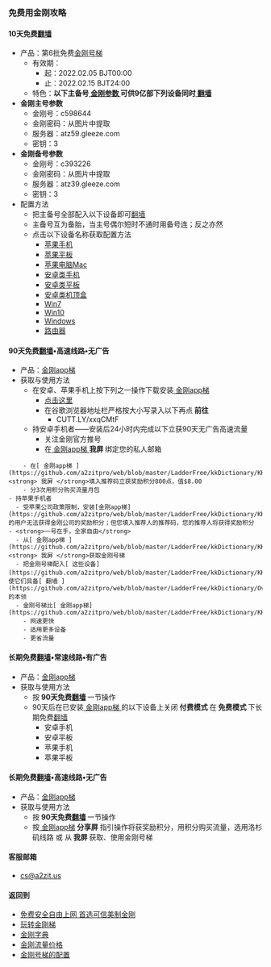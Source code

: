 ### 免费用金刚攻略
#### <strong>10天免费[翻墙](https://github.com/a2zitpro/web/blob/master/LadderFree/kkDictionary/OverTheWall.md)</strong>
- 产品：第6批免费[金刚号梯](https://github.com/a2zitpro/web/blob/master/LadderFree/kkDictionary/KKLadderKKID.md)
  - 有效期：
    - 起：2022.02.05 BJT00:00
    - 止：2022.02.15 BJT24:00
  - 特色：<strong>以下主备号[ 金刚参数 ](https://github.com/a2zitpro/web/blob/master/LadderFree/kkDictionary/KKIDsParameters0.md)可供9亿部下列设备同时[ 翻墙 ](https://github.com/a2zitpro/web/blob/master/LadderFree/kkDictionary/OverTheWall.md)</strong>
- <strong>金刚主号参数</strong>
  - 金刚号：c598644
  - 金刚密码：从图片中提取
  - 服务器：atz59.gleeze.com
  - 密钥：3
- <strong>金刚备号参数</strong>
  - 金刚号：c393226
  - 金刚密码：从图片中提取
  - 服务器：atz39.gleeze.com
  - 密钥：3
- 配置方法
  - 把主备号全部配入以下设备即可[翻墙](https://github.com/a2zitpro/web/blob/master/LadderFree/kkDictionary/OverTheWall.md)
  - 主备号互为备胎，当主号偶尔短时不通时用备号连；反之亦然
  - 点击以下设备名称获取配置方法
    - [苹果手机](https://github.com/a2zitpro/web/blob/master/LadderFree/Apple/iPhone/KKLadderKKID/KKLadderKKIDConfigure.md)
    - [苹果平板](https://github.com/a2zitpro/web/blob/master/LadderFree/Apple/iPad/KKLadderKKID/KKLadderKKIDConfigure.md)
    - [苹果电脑Mac](https://github.com/a2zitpro/web/blob/master/LadderFree/Apple/MacOS/KKLadderKKID/KKLadderKKIDConfigure.md)
    - [安卓类手机](https://github.com/a2zitpro/web/blob/master/LadderFree/Android/Phone/KKLadderKKID/KKLadderKKIDConfigure.md)
    - [安卓类平板](https://github.com/a2zitpro/web/blob/master/LadderFree/Android/Pad/KKLadderKKID/KKLadderKKIDConfigure.md)
    - [安卓类机顶盒](https://github.com/a2zitpro/web/blob/master/LadderFree/Android/TVBox/KKLadderKKID/KKLadderKKIDConfigure.md)
    - [Win7](https://github.com/a2zitpro/web/blob/master/LadderFree/Windows/Win7/KKLadderKKID/KKLadderKKIDConfigure.md)
    - [Win10](https://github.com/a2zitpro/web/blob/master/LadderFree/Windows/Win10/KKLadderKKID/KKLadderKKIDConfigure.md)
    - [Windows](https://github.com/a2zitpro/web/blob/master/LadderFree/Windows/WinAllVersion/KKLadderAPP/KKLadderAPPConfigure.md)
    - [路由器](https://github.com/a2zitpro/web/blob/master/LadderFree/Router/KKIDConfigration.md)
#### <strong> 90天免费[翻墙](https://github.com/a2zitpro/web/blob/master/LadderFree/kkDictionary/OverTheWall.md)•高速线路•无广告</strong>
  - 产品：[金刚app梯](https://github.com/a2zitpro/web/blob/master/LadderFree/kkDictionary/KKLadderAPP.md)
  - 获取与使用方法
    - 在安卓、苹果手机上按下列之一操作下载安装[ 金刚app梯 ](https://github.com/a2zitpro/web/blob/master/LadderFree/kkDictionary/KKLadderAPP.md)
      - [ 点击这里 ](https://CUTT.LY/xxqCMtF)
      - 在谷歌浏览器地址栏严格按大小写录入以下再点<strong> 前往</strong> 
        - CUTT.LY/xxqCMtF
    - 持安卓手机者——安装后24小时内完成以下立获90天无广告高速流量
        - 关注金刚官方推号
        - 在[ 金刚app梯 ](https://github.com/a2zitpro/web/blob/master/LadderFree/kkDictionary/KKLadderAPP.md)<strong> 我屏 </strong>绑定您的私人邮箱
<!-- 向官推私信提交您的金刚app号（在<strong> 我屏 </strong>找）将获推荐码 -->
        - 在[ 金刚app梯 ](https://github.com/a2zitpro/web/blob/master/LadderFree/kkDictionary/KKLadderAPP.md)<strong> 我屏 </strong>填入推荐码立获奖励积分800点，值$8.00
        - 分3次用积分购买流量月包
    - 持苹果手机者
      - 受苹果公司政策限制，安装[金刚app梯](https://github.com/a2zitpro/web/blob/master/LadderFree/kkDictionary/KKLadderAPP.md)的用户无法获得金刚公司的奖励积分；但您填入推荐人的推荐码，您的推荐人将获得奖励积分
    - <strong>一号在手，全家自由</strong>
      - 从[ 金刚app梯 ](https://github.com/a2zitpro/web/blob/master/LadderFree/kkDictionary/KKLadderAPP.md)<strong> 我屏 </strong>获取金刚号梯
      - 把金刚号梯配入[ 这些设备](https://github.com/a2zitpro/web/blob/master/LadderFree/kkDictionary/KKLadderConfigration/KKLadderConfigration.md)，使它们具备[ 翻墙 ](https://github.com/a2zitpro/web/blob/master/LadderFree/kkDictionary/OverTheWall.md)的本领
      - 金刚号梯比[ 金刚app梯](https://github.com/a2zitpro/web/blob/master/LadderFree/kkDictionary/KKLadderAPP.md):
        - 网速更快
        - 适用更多设备
        - 更省流量
#### <strong>长期免费[翻墙](https://github.com/a2zitpro/web/blob/master/LadderFree/kkDictionary/OverTheWall.md)•常速线路•有广告</strong>
  - 产品：[金刚app梯](https://github.com/a2zitpro/web/blob/master/LadderFree/kkDictionary/KKLadderAPP.md)
  - 获取与使用方法
    - 按<strong> 90天免费[翻墙](https://github.com/a2zitpro/web/blob/master/LadderFree/kkDictionary/OverTheWall.md) </strong>一节操作
    - 90天后在已安装[ 金刚app梯 ](https://github.com/a2zitpro/web/blob/master/LadderFree/kkDictionary/KKLadderAPP.md)的以下设备上关闭<strong> 付费模式 </strong>在<strong> 免费模式 </strong>下长期免费[翻墙](https://github.com/a2zitpro/web/blob/master/LadderFree/kkDictionary/OverTheWall.md)
      - 安卓手机
      - 安卓平板
      - 苹果手机
      - 苹果平板

#### <strong>长期免费[翻墙](https://github.com/a2zitpro/web/blob/master/LadderFree/kkDictionary/OverTheWall.md)•高速线路•无广告</strong>
  - 产品：[金刚app梯](https://github.com/a2zitpro/web/blob/master/LadderFree/kkDictionary/KKLadderAPP.md)
  - 获取与使用方法
    - 按<strong> 90天免费[翻墙](https://github.com/a2zitpro/web/blob/master/LadderFree/kkDictionary/OverTheWall.md) </strong>一节操作
    - 按[ 金刚app梯](https://github.com/a2zitpro/web/blob/master/LadderFree/kkDictionary/KKLadderAPP.md)<strong> 分享屏 </strong>指引操作将获奖励积分，用积分购买流量，选用洛杉矶线路 或 从<strong> 我屏 </strong>获取、使用金刚号梯
#### 客服邮箱
  - cs@a2zit.us


#### 返回到
- [免费安全自由上网 首选可信美制金刚](https://github.com/a2zitpro/web/blob/master/%E5%BE%80%E5%90%8E%E7%BF%BB.md)
- [玩转金刚梯](https://github.com/a2zitpro/web/blob/master/LadderFree/A.md)
- [金刚字典](https://github.com/a2zitpro/web/blob/master/LadderFree/kkDictionary/KKDictionary.md)
- [金刚流量价格](https://github.com/a2zitpro/web/blob/master/LadderFree/kkDictionary/Price/KKDTPrice.md)
- [金刚号梯的配置](https://github.com/a2zitpro/web/blob/master/LadderFree/kkDictionary/KKLadderConfigration/KKLadderConfigration.md)

